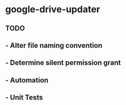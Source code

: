 # google-drive-updater

## TODO
##  - Alter file naming convention
##  - Determine silent permission grant
##  - Automation
##  - Unit Tests